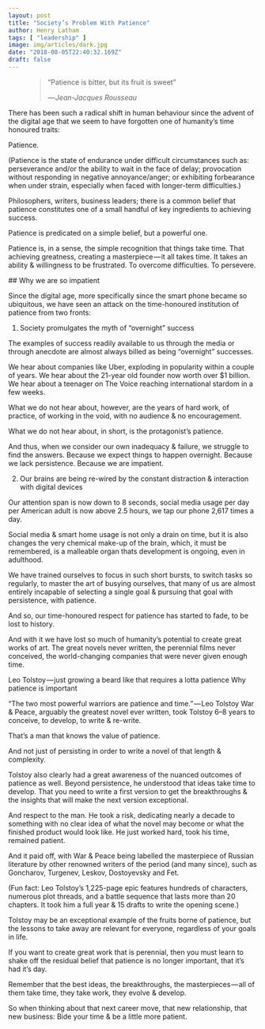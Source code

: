 ```yaml
---
layout: post
title: "Society’s Problem With Patience"
author: Henry Latham
tags: [ "leadership" ]
image: img/articles/dark.jpg
date: "2018-08-05T22:40:32.169Z"
draft: false
---
```


<figure>
	<blockquote>
		<p>“Patience is bitter, but its fruit is sweet”</p>
		<footer>
			<cite>— Jean-Jacques Rousseau</cite>
		</footer>
	</blockquote>
</figure>


There has been such a radical shift in human behaviour since the advent of the digital age that we seem to have forgotten one of humanity’s time honoured traits:

Patience.

(Patience is the state of endurance under difficult circumstances such as: perseverance and/or the ability to wait in the face of delay; provocation without responding in negative annoyance/anger; or exhibiting forbearance when under strain, especially when faced with longer-term difficulties.)


Philosophers, writers, business leaders; there is a common belief that patience constitutes one of a small handful of key ingredients to achieving success.

Patience is predicated on a simple belief, but a powerful one.

Patience is, in a sense, the simple recognition that things take time. That achieving greatness, creating a masterpiece — it all takes time. It takes an ability & willingness to be frustrated. To overcome difficulties. To persevere.


## Why we are so impatient

Since the digital age, more specifically since the smart phone became so ubiquitous, we have seen an attack on the time-honoured institution of patience from two fronts:

1. Society promulgates the myth of “overnight” success

The examples of success readily available to us through the media or through anecdote are almost always billed as being “overnight” successes.

We hear about companies like Uber, exploding in popularity within a couple of years. We hear about the 21-year old founder now worth over $1 billion. We hear about a teenager on The Voice reaching international stardom in a few weeks.

What we do not hear about, however, are the years of hard work, of practice, of working in the void, with no audience & no encouragement.

What we do not hear about, in short, is the protagonist’s patience.

And thus, when we consider our own inadequacy & failure, we struggle to find the answers. Because we expect things to happen overnight. Because we lack persistence. Because we are impatient.

2. Our brains are being re-wired by the constant distraction & interaction with digital devices

Our attention span is now down to 8 seconds, social media usage per day per American adult is now above 2.5 hours, we tap our phone 2,617 times a day.

Social media & smart home usage is not only a drain on time, but it is also changes the very chemical make-up of the brain, which, it must be remembered, is a malleable organ thats development is ongoing, even in adulthood.

We have trained ourselves to focus in such short bursts, to switch tasks so regularly, to master the art of busying ourselves, that many of us are almost entirely incapable of selecting a single goal & pursuing that goal with persistence, with patience.

And so, our time-honoured respect for patience has started to fade, to be lost to history.

And with it we have lost so much of humanity’s potential to create great works of art. The great novels never written, the perennial films never conceived, the world-changing companies that were never given enough time.


Leo Tolstoy — just growing a beard like that requires a lotta patience
Why patience is important

“The two most powerful warriors are patience and time.” — Leo Tolstoy
War & Peace, arguably the greatest novel ever written, took Tolstoy 6–8 years to conceive, to develop, to write & re-write.

That’s a man that knows the value of patience.

And not just of persisting in order to write a novel of that length & complexity.

Tolstoy also clearly had a great awareness of the nuanced outcomes of patience as well. Beyond persistence, he understood that ideas take time to develop. That you need to write a first version to get the breakthroughs & the insights that will make the next version exceptional.

And respect to the man. He took a risk, dedicating nearly a decade to something with no clear idea of what the novel may become or what the finished product would look like. He just worked hard, took his time, remained patient.

And it paid off, with War & Peace being labelled the masterpiece of Russian literature by other renowned writers of the period (and many since), such as Goncharov, Turgenev, Leskov, Dostoyevsky and Fet.



(Fun fact: Leo Tolstoy’s 1,225-page epic features hundreds of characters, numerous plot threads, and a battle sequence that lasts more than 20 chapters. It took him a full year & 15 drafts to write the opening scene.)

Tolstoy may be an exceptional example of the fruits borne of patience, but the lessons to take away are relevant for everyone, regardless of your goals in life.

If you want to create great work that is perennial, then you must learn to shake off the residual belief that patience is no longer important, that it’s had it’s day.

Remember that the best ideas, the breakthroughs, the masterpieces — all of them take time, they take work, they evolve & develop.

So when thinking about that next career move, that new relationship, that new business: Bide your time & be a little more patient.
